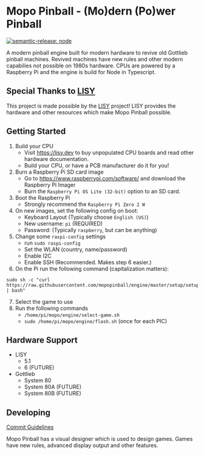 # Mopo Pinball - (Mo)dern (Po)wer Pinball

[![semantic-release: node](https://img.shields.io/badge/semantic--release-node-e10079?logo=semantic-release)](https://github.com/semantic-release/semantic-release)

A modern pinball engine built for modern hardware to revive old Gottlieb pinball machines. Revived machines have new rules and other modern capabilies not possible on 1980s hardware. CPUs are powered by a Raspberry Pi and the engine is build for Node in Typescript.

## Special Thanks to [LISY](https://lisy.dev)

This project is made possible by the [LISY](https://lisy.dev) project! LISY provides the hardware and other resources which make Mopo Pinball possible.

## Getting Started

1. Build your CPU
    * Visit https://lisy.dev to buy unpopulated CPU boards and read other hardware documentation.
    * Build your CPU, or have a PCB manufacturer do it for you!
2. Burn a Raspberry Pi SD card image
    * Go to https://www.raspberrypi.com/software/ and download the Raspberry Pi Imager
    * Burn the `Raspberry Pi OS Lite (32-bit)` option to an SD card.
3. Boot the Raspberry Pi
    * Strongly recommend the `Raspberry Pi Zero 2 W`
4. On new images, set the following config on boot:
    * Keyboard Layout (Typically choose `English (US)`)
    * New username: `pi` (REQUIRED)
    * Password: (Typically `raspberry`, but can be anything)
5. Change some `raspi-config` settings
    * run `sudo raspi-config`
    * Set the WLAN (country, name/password)
    * Enable I2C
    * Enable SSH (Recommended. Makes step 6 easier.)
6. On the Pi run the following command (capitalization matters):

```
sudo sh -c "curl https://raw.githubusercontent.com/mopopinball/engine/master/setup/setup.sh | bash"
```

7. Select the game to use
8. Run the following commands
    * `/home/pi/mopo/engine/select-game.sh`
    * `sudo /home/pi/mopo/engine/flash.sh` (once for each PIC)

## Hardware Support

* LISY
    * 5.1
    * 6 (FUTURE)
* Gottlieb
    * System 80
    * System 80A (FUTURE)
    * System 80B (FUTURE)

## Developing

[Commit Guidelines](https://github.com/angular/angular.js/blob/master/DEVELOPERS.md#-git-commit-guidelines)

Mopo Pinball has a visual designer which is used to design games. Games have new rules, advanced display output and
other features.